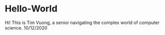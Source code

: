 # Hello-World
Hi! This is Tim Vuong, a senior navigating the complex world of computer science. 10/12/2020
